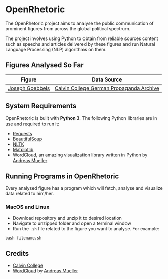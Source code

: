 # OpenRhetoric

The OpenRhetoric project aims to analyse the public communication of prominent figures from across the global political spectrum. 

The project involves using Python to obtain from reliable sources content such as speechs and articles delivered by these figures and run Natural Language Processing (NLP) algorithms on them.

## Figures Analysed So Far

Figure | Data Source
--- | ---
[Joseph Goebbels](https://en.wikipedia.org/wiki/Joseph_Goebbels) | [Calvin College German Propaganda Archive](http://research.calvin.edu/german-propaganda-archive/goebmain.htm)

## System Requirements

OpenRhetoric is built with **Python 3**. The following Python libraries are in use and required to run it:
- [Requests](http://docs.python-requests.org/en/master/user/install/#install)
- [BeautifulSoup](https://www.crummy.com/software/BeautifulSoup/bs4/doc/#installing-beautiful-soup)
- [NLTK](https://www.nltk.org/install.html)
- [Matplotlib](https://matplotlib.org/users/installing.html)
- [WordCloud](https://github.com/amueller/word_cloud), an amazing visualization library written in Python by [Andreas Mueller](https://github.com/amueller)

## Running Programs in OpenRhetoric

Every analysed figure has a program which will fetch, analyse and visualize data related to him/her. 

### MacOS and Linux

- Download repository and unzip it to desired location
- Navigate to unzipped folder and open a terminal window
- Run the `.sh` file related to the figure you want to analyse. For example:
```
bash filename.sh
```

## Credits

- [Calvin College](https://calvin.edu/)
- [WordCloud](https://github.com/amueller/word_cloud) by [Andreas Mueller](https://github.com/amueller)
